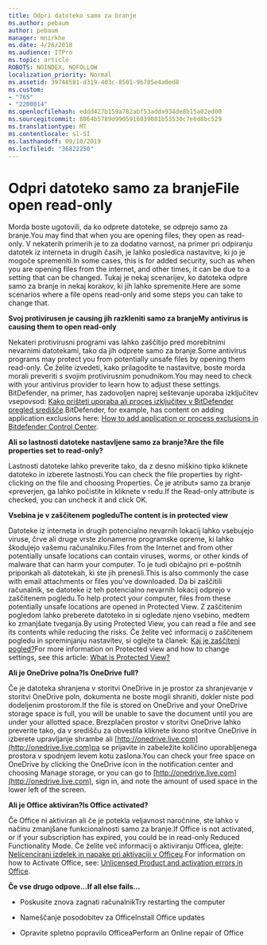 ```yaml
---
title: Odpri datoteko samo za branje
ms.author: pebaum
author: pebaum
manager: mnirkhe
ms.date: 4/26/2018
ms.audience: ITPro
ms.topic: article
ROBOTS: NOINDEX, NOFOLLOW
localization_priority: Normal
ms.assetid: 39748581-d319-403c-8501-9b785e4a0ed8
ms.custom:
- "765"
- "2200014"
ms.openlocfilehash: eddd427b159a782abf53adda934de8b15a02ed00
ms.sourcegitcommit: 8864b5789d9905916039081b53530c7e6d8bc529
ms.translationtype: MT
ms.contentlocale: sl-SI
ms.lasthandoff: 09/10/2019
ms.locfileid: "36822250"
---
```

# <a name="file-open-read-only"></a><span data-ttu-id="59f32-102">Odpri datoteko samo za branje</span><span class="sxs-lookup"><span data-stu-id="59f32-102">File open read-only</span></span>

<span data-ttu-id="59f32-103">Morda boste ugotovili, da ko odprete datoteke, se odprejo samo za branje.</span><span class="sxs-lookup"><span data-stu-id="59f32-103">You may find that when you are opening files, they open as read-only.</span></span> <span data-ttu-id="59f32-104">V nekaterih primerih je to za dodatno varnost, na primer pri odpiranju datotek iz interneta in drugih časih, je lahko posledica nastavitve, ki jo je mogoče spremeniti.</span><span class="sxs-lookup"><span data-stu-id="59f32-104">In some cases, this is for added security, such as when you are opening files from the internet, and other times, it can be due to a setting that can be changed.</span></span> <span data-ttu-id="59f32-105">Tukaj je nekaj scenarijev, ko datoteka odpre samo za branje in nekaj korakov, ki jih lahko spremenite.</span><span class="sxs-lookup"><span data-stu-id="59f32-105">Here are some scenarios where a file opens read-only and some steps you can take to change that.</span></span>
  
 <span data-ttu-id="59f32-106">**Svoj protivirusen je causing jih razkleniti samo za branje**</span><span class="sxs-lookup"><span data-stu-id="59f32-106">**My antivirus is causing them to open read-only**</span></span>
  
<span data-ttu-id="59f32-107">Nekateri protivirusni programi vas lahko zaščitijo pred morebitnimi nevarnimi datotekami, tako da jih odprete samo za branje.</span><span class="sxs-lookup"><span data-stu-id="59f32-107">Some antivirus programs may protect you from potentially unsafe files by opening them read-only.</span></span> <span data-ttu-id="59f32-108">Če želite izvedeti, kako prilagodite te nastavitve, boste morda morali preveriti s svojim protivirusnim ponudnikom.</span><span class="sxs-lookup"><span data-stu-id="59f32-108">You may need to check with your antivirus provider to learn how to adjust these settings.</span></span> <span data-ttu-id="59f32-109">BitDefender, na primer, has zadovoljen naprej seštevanje uporaba izključitev vsepovsod: [Kako prišteti uporaba ali proces izključitev v BitDefender pregled središče](https://aka.ms/AA6098i).</span><span class="sxs-lookup"><span data-stu-id="59f32-109">BitDefender, for example, has content on adding application exclusions here: [How to add application or process exclusions in Bitdefender Control Center](https://aka.ms/AA6098i).</span></span>
  
 <span data-ttu-id="59f32-110">**Ali so lastnosti datoteke nastavljene samo za branje?**</span><span class="sxs-lookup"><span data-stu-id="59f32-110">**Are the file properties set to read-only?**</span></span>
  
<span data-ttu-id="59f32-111">Lastnosti datoteke lahko preverite tako, da z desno miškino tipko kliknete datoteko in izberete lastnosti.</span><span class="sxs-lookup"><span data-stu-id="59f32-111">You can check the file properties by right-clicking on the file and choosing Properties.</span></span> <span data-ttu-id="59f32-112">Če je atribut» samo za branje «preverjen, ga lahko počistite in kliknete v redu.</span><span class="sxs-lookup"><span data-stu-id="59f32-112">If the Read-only attribute is checked, you can uncheck it and click OK.</span></span>
  
 <span data-ttu-id="59f32-113">**Vsebina je v zaščitenem pogledu**</span><span class="sxs-lookup"><span data-stu-id="59f32-113">**The content is in protected view**</span></span>
  
<span data-ttu-id="59f32-114">Datoteke iz interneta in drugih potencialno nevarnih lokacij lahko vsebujejo viruse, črve ali druge vrste zlonamerne programske opreme, ki lahko škodujejo vašemu računalniku.</span><span class="sxs-lookup"><span data-stu-id="59f32-114">Files from the Internet and from other potentially unsafe locations can contain viruses, worms, or other kinds of malware that can harm your computer.</span></span> <span data-ttu-id="59f32-115">To je tudi običajno pri e-poštnih priponkah ali datotekah, ki ste jih prenesli.</span><span class="sxs-lookup"><span data-stu-id="59f32-115">This is also commonly the case with email attachments or files you've downloaded.</span></span> <span data-ttu-id="59f32-116">Da bi zaščitili računalnik, se datoteke iz teh potencialno nevarnih lokacij odprejo v zaščitenem pogledu.</span><span class="sxs-lookup"><span data-stu-id="59f32-116">To help protect your computer, files from these potentially unsafe locations are opened in Protected View.</span></span> <span data-ttu-id="59f32-117">Z zaščitenim pogledom lahko preberete datoteko in si ogledate njeno vsebino, medtem ko zmanjšate tveganja.</span><span class="sxs-lookup"><span data-stu-id="59f32-117">By using Protected View, you can read a file and see its contents while reducing the risks.</span></span> <span data-ttu-id="59f32-118">Če želite več informacij o zaščitenem pogledu in spreminjanju nastavitev, si oglejte ta članek: [Kaj je zaščiteni pogled?](https://support.office.com/article/d6f09ac7-e6b9-4495-8e43-2bbcdbcb6653)</span><span class="sxs-lookup"><span data-stu-id="59f32-118">For more information on Protected view and how to change settings, see this article: [What is Protected View?](https://support.office.com/article/d6f09ac7-e6b9-4495-8e43-2bbcdbcb6653)</span></span>
  
 <span data-ttu-id="59f32-119">**Ali je OneDrive polna?**</span><span class="sxs-lookup"><span data-stu-id="59f32-119">**Is OneDrive full?**</span></span>
  
<span data-ttu-id="59f32-120">Če je datoteka shranjena v storitvi OneDrive in je prostor za shranjevanje v storitvi OneDrive poln, dokumenta ne boste mogli shraniti, dokler niste pod dodeljenim prostorom.</span><span class="sxs-lookup"><span data-stu-id="59f32-120">If the file is stored on OneDrive and your OneDrive storage space is full, you will be unable to save the document until you are under your allotted space.</span></span> <span data-ttu-id="59f32-121">Brezplačen prostor v storitvi OneDrive lahko preverite tako, da v središču za obvestila kliknete ikono storitve OneDrive in izberete upravljanje shrambe ali [http://onedrive.live.com](http://onedrive.live.com)pa se prijavite in zabeležite količino uporabljenega prostora v spodnjem levem kotu zaslona.</span><span class="sxs-lookup"><span data-stu-id="59f32-121">You can check your free space on OneDrive by clicking the OneDrive icon in the notification center and choosing Manage storage, or you can go to [http://onedrive.live.com](http://onedrive.live.com), sign in, and note the amount of used space in the lower left of the screen.</span></span>
  
 <span data-ttu-id="59f32-122">**Ali je Office aktiviran?**</span><span class="sxs-lookup"><span data-stu-id="59f32-122">**Is Office activated?**</span></span>
  
<span data-ttu-id="59f32-123">Če Office ni aktiviran ali če je potekla veljavnost naročnine, ste lahko v načinu zmanjšane funkcionalnosti samo za branje.</span><span class="sxs-lookup"><span data-stu-id="59f32-123">If Office is not activated, or if your subscription has expired, you could be in read-only Reduced Functionality Mode.</span></span> <span data-ttu-id="59f32-124">Če želite več informacij o aktiviranju Officea, glejte: [Nelicencirani izdelek in napake pri aktivaciji v Officeu](https://support.office.com/article/0d23d3c0-c19c-4b2f-9845-5344fedc4380).</span><span class="sxs-lookup"><span data-stu-id="59f32-124">For information on how to Activate Office, see: [Unlicensed Product and activation errors in Office](https://support.office.com/article/0d23d3c0-c19c-4b2f-9845-5344fedc4380).</span></span>
  
 <span data-ttu-id="59f32-125">**Če vse drugo odpove...**</span><span class="sxs-lookup"><span data-stu-id="59f32-125">**If all else fails...**</span></span>
  
- <span data-ttu-id="59f32-126">Poskusite znova zagnati računalnik</span><span class="sxs-lookup"><span data-stu-id="59f32-126">Try restarting the computer</span></span>
    
- <span data-ttu-id="59f32-127">Nameščanje posodobitev za Office</span><span class="sxs-lookup"><span data-stu-id="59f32-127">Install Office updates</span></span>
    
- <span data-ttu-id="59f32-128">Opravite spletno popravilo Officea</span><span class="sxs-lookup"><span data-stu-id="59f32-128">Perform an Online repair of Office</span></span>
    

